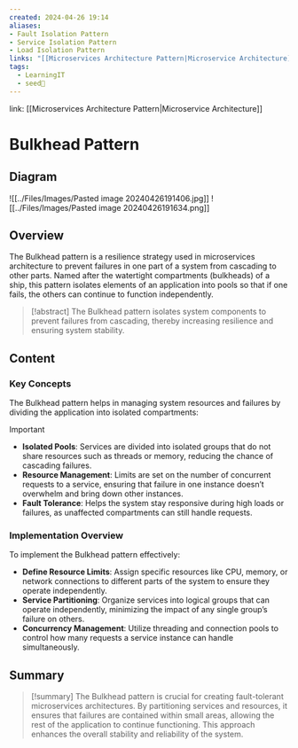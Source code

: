 ```yaml
---
created: 2024-04-26 19:14
aliases: 
- Fault Isolation Pattern 
- Service Isolation Pattern 
- Load Isolation Pattern
links: "[[Microservices Architecture Pattern|Microservice Architecture]]"
tags:
  - LearningIT
  - seed🌱
---
```

link: [[Microservices Architecture Pattern|Microservice Architecture]]

# Bulkhead Pattern

## Diagram

![[../Files/Images/Pasted image 20240426191406.jpg]]
![[../Files/Images/Pasted image 20240426191634.png]]
## Overview

The Bulkhead pattern is a resilience strategy used in microservices architecture to prevent failures in one part of a system from cascading to other parts. Named after the watertight compartments (bulkheads) of a ship, this pattern isolates elements of an application into pools so that if one fails, the others can continue to function independently.

> [!abstract]
>  The Bulkhead pattern isolates system components to prevent failures from cascading, thereby increasing resilience and ensuring system stability.

## Content
### Key Concepts

The Bulkhead pattern helps in managing system resources and failures by dividing the application into isolated compartments:

> [!important]
> 
> - **Isolated Pools**: Services are divided into isolated groups that do not share resources such as threads or memory, reducing the chance of cascading failures.
> - **Resource Management**: Limits are set on the number of concurrent requests to a service, ensuring that failure in one instance doesn’t overwhelm and bring down other instances.
> - **Fault Tolerance**: Helps the system stay responsive during high loads or failures, as unaffected compartments can still handle requests.

### Implementation Overview

To implement the Bulkhead pattern effectively:

- **Define Resource Limits**: Assign specific resources like CPU, memory, or network connections to different parts of the system to ensure they operate independently.
- **Service Partitioning**: Organize services into logical groups that can operate independently, minimizing the impact of any single group’s failure on others.
- **Concurrency Management**: Utilize threading and connection pools to control how many requests a service instance can handle simultaneously.

## Summary

> [!summary] 
> The Bulkhead pattern is crucial for creating fault-tolerant microservices architectures. By partitioning services and resources, it ensures that failures are contained within small areas, allowing the rest of the application to continue functioning. This approach enhances the overall stability and reliability of the system.


